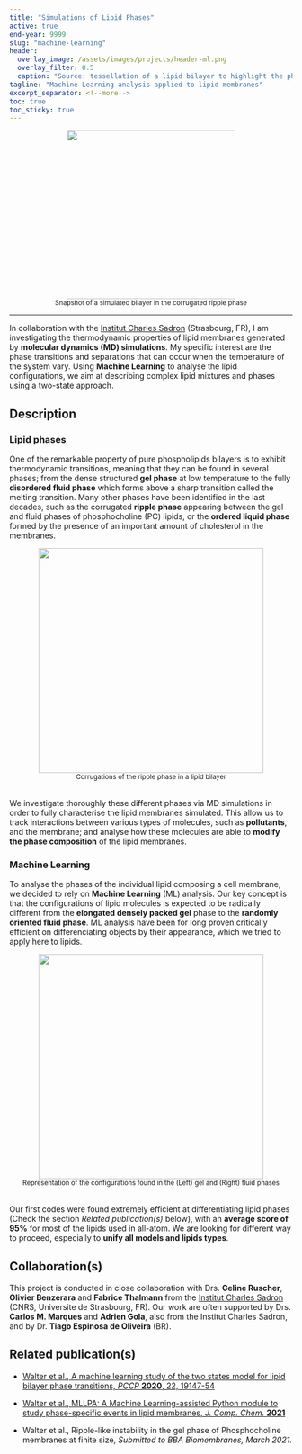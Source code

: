 ```yaml
---
title: "Simulations of Lipid Phases"
active: true
end-year: 9999
slug: "machine-learning"
header:
  overlay_image: /assets/images/projects/header-ml.png
  overlay_filter: 0.5
  caption: "Source: tessellation of a lipid bilayer to highlight the phases of each lipid"
tagline: "Machine Learning analysis applied to lipid membranes"
excerpt_separator: <!--more-->
toc: true
toc_sticky: true
---
```



<center><img src="{{ site.baseurl }}/assets/images/projects/image-ml.png" width='300' height='300'/></center>
<center><sub>Snapshot of a simulated bilayer in the corrugated ripple phase</sub></center>

<hr>

In collaboration with the [Institut Charles Sadron](https://www.ics-cnrs.unistra.fr) (Strasbourg, FR), I am investigating the thermodynamic
properties of lipid membranes generated by **molecular dynamics (MD) simulations**. My specific interest are the phase transitions and separations
that can occur when the temperature of the system vary. Using **Machine Learning** to analyse the lipid configurations, we aim at describing
complex lipid mixtures and phases using a two-state approach.

<!--more-->

## Description

### Lipid phases

One of the remarkable property of pure phospholipids bilayers is to exhibit thermodynamic transitions, meaning that they can be found in several phases; from the dense structured **gel phase** at low temperature to the fully **disordered fluid phase** which forms above a sharp transition called the melting transition. Many other phases have been identified in the last decades, such as the corrugated **ripple phase** appearing between the gel and fluid phases of phosphocholine (PC) lipids, or the **ordered liquid phase** formed by the presence of an important amount of cholesterol in the membranes.

<center><img src="{{ site.baseurl }}/assets/images/projects/image_ml2.png" width='400' height='400'/></center>
<center><sub>Corrugations of the ripple phase in a lipid bilayer</sub></center>
<br>

We investigate thoroughly these different phases via MD simulations in order to fully characterise the lipid membranes simulated. This allow us to track interactions between various types of molecules, such as **pollutants**, and the membrane; and analyse how these molecules are able to **modify the phase composition** of the lipid membranes.

### Machine Learning

To analyse the phases of the individual lipid composing a cell membrane, we decided to rely on **Machine Learning** (ML) analysis.
Our key concept is that the configurations of lipid molecules is expected to be radically different from the **elongated densely packed gel** phase
to the **randomly oriented fluid phase**. ML analysis have been for long proven critically efficient on differenciating objects by
their appearance, which we tried to apply here to lipids.

<center><img src="{{ site.baseurl }}/assets/images/projects/image_ml3.png" width='400' height='400'/></center>
<center><sub>Representation of the configurations found in the (Left) gel and (Right) fluid phases</sub></center>
<br>

Our first codes were found extremely efficient at differentiating lipid phases (Check the section *Related publication(s)* below), with an **average score of 95%**
for most of the lipids used in all-atom. We are looking for different way to proceed, especially to **unify all models and lipids types**.

## Collaboration(s)

This project is conducted in close collaboration with Drs. **Celine Ruscher**, **Olivier Benzerara** and **Fabrice Thalmann**
from the [Institut Charles Sadron](https://www.ics-cnrs.unistra.fr) (CNRS, Universite de Strasbourg, FR). Our work are often supported
by Drs. **Carlos M. Marques** and **Adrien Gola**, also from the Institut Charles Sadron, and by Dr. **Tiago Espinosa de Oliveira** (BR).

## Related publication(s)

* [Walter et al., A machine learning study of the two states model for lipid bilayer phase transitions, *PCCP* **2020**, 22, 19147-54](/publications/2020-08-12-pccp/)

* [Walter et al., MLLPA: A Machine Learning-assisted Python module to study phase-specific events in lipid membranes, *J. Comp. Chem.* **2021**](/publications/2021-03-06-jcompchem/)

* Walter et al., Ripple-like instability in the gel phase of Phosphocholine membranes at finite size, *Submitted to BBA Biomembranes, March 2021.*
